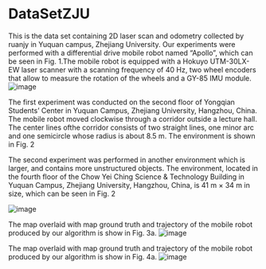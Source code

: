 # DataSetZJU
This is the data set containing 2D laser scan and odometry collected by ruanjy in Yuquan campus, Zhejiang University.
Our experiments were performed with a differential drive mobile robot named “Apollo”, which can be seen in Fig. 1.The mobile robot is equipped with a Hokuyo UTM-30LX-EW laser scanner with a scanning frequency of 40 Hz, two wheel encoders that allow to measure the rotation of the wheels and a GY-85 IMU module. 
![image](https://github.com/RuanJY/DataSetZJU/blob/master/%E5%B0%8F%E8%BD%A6%E9%B8%9F%E7%9E%B0.jpg)

The first experiment was conducted on the second floor of Yongqian Students’ Center in Yuquan Campus, Zhejiang University, Hangzhou, China. The mobile robot moved clockwise through a corridor outside a lecture hall. The center lines ofthe corridor consists of two straight lines, one minor arc and one semicircle whose radius is about 8.5 m. The environment is shown in Fig. 2

The second experiment was performed in another environment which is larger, and contains more unstructured objects. The environment, located in the fourth floor of the Chow Yei Ching Science & Technology Building in Yuquan Campus, Zhejiang University, Hangzhou, China, is 41 m × 34 m in size, which can be seen in Fig. 2

![image](https://github.com/RuanJY/DataSetZJU/blob/master/huanjing.jpg)

The map overlaid with map ground truth and trajectory of the mobile robot produced by our algorithm is show in Fig. 3a.
![image](https://github.com/RuanJY/DataSetZJU/blob/master/map6.1.jpg)

The map overlaid with map ground truth and trajectory of the mobile robot produced by our algorithm is show in Fig. 4a.
![image](https://github.com/RuanJY/DataSetZJU/blob/master/map6.2.jpg)
